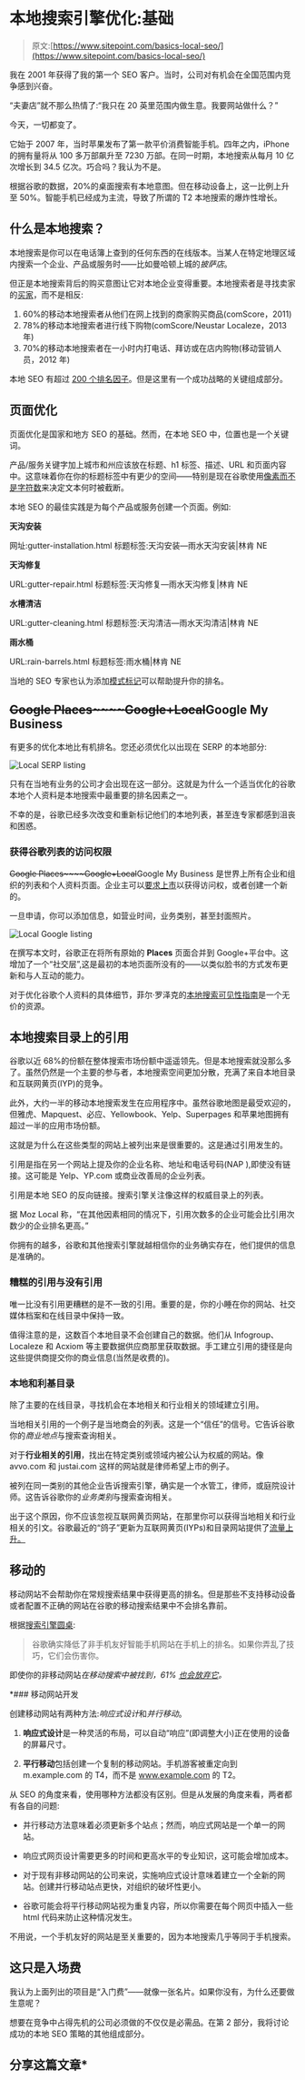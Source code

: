 # 本地搜索引擎优化:基础

> 原文:[https://www.sitepoint.com/basics-local-seo/](https://www.sitepoint.com/basics-local-seo/)

我在 2001 年获得了我的第一个 SEO 客户。当时，公司对有机会在全国范围内竞争感到兴奋。

“夫妻店”就不那么热情了:“我只在 20 英里范围内做生意。我要网站做什么？”

今天，一切都变了。

它始于 2007 年，当时苹果发布了第一款平价消费智能手机。四年之内，iPhone 的拥有量将从 100 多万部飙升至 7230 万部。在同一时期，本地搜索从每月 10 亿次增长到 34.5 亿次。巧合吗？我认为不是。

根据谷歌的数据，20%的桌面搜索有本地意图。但在移动设备上，这一比例上升至 50%。智能手机已经成为主流，导致了所谓的 T2 本地搜索的爆炸性增长。

## 什么是本地搜索？

本地搜索是你可以在电话簿上查到的任何东西的在线版本。当某人在特定地理区域内搜索一个企业、产品或服务时——比如曼哈顿上城的*披萨店*。

但正是本地搜索背后的购买意图让它对本地企业变得重要。本地搜索者是寻找卖家的[买家](http://www.haineslocalsearch.com/connecting-buyers-sellers)，而不是相反:

1.  60%的移动本地搜索者从他们在网上找到的商家购买商品(comScore，2011)
2.  78%的移动本地搜索者进行线下购物(comScore/Neustar Localeze，2013 年)
3.  70%的移动本地搜索者在一小时内打电话、拜访或在店内购物(移动营销人员，2012 年)

本地 SEO 有超过 [200 个排名因子](http://www.searchenginejournal.com/infographic-googles-200-ranking-factors/64316/)。但是这里有一个成功战略的关键组成部分。

## 页面优化

页面优化是国家和地方 SEO 的基础。然而，在本地 SEO 中，位置也是一个关键词。

产品/服务关键字加上城市和州应该放在标题、h1 标签、描述、URL 和页面内容中。这意味着你在你的标题标签中有更少的空间——特别是现在谷歌使用[像素而不是字符数](http://www.benmarshall.me/title-tag-length/)来决定文本何时被截断。

本地 SEO 的最佳实践是为每个产品或服务创建一个页面。例如:

**天沟安装**

网址:gutter-installation.html
标题标签:天沟安装—雨水天沟安装|林肯 NE

**天沟修复**

URL:gutter-repair.html
标题标签:天沟修复—雨水天沟修复|林肯 NE

**水槽清洁**

URL:gutter-cleaning.html
标题标签:天沟清洁—雨水天沟清洁|林肯 NE

**雨水桶**

URL:rain-barrels.html
标题标签:雨水桶|林肯 NE

当地的 SEO 专家也认为添加[模式标记](http://blog.kissmetrics.com/get-started-using-schema/)可以帮助提升你的排名。

## ~~Google Places~~~~Google+Local~~Google My Business

有更多的优化本地比有机排名。您还必须优化以出现在 SERP 的本地部分:

![Local SERP listing](../Images/107bd72d9040de7c83b888eb09dfe417.png)

只有在当地有业务的公司才会出现在这一部分。这就是为什么一个适当优化的谷歌本地个人资料是本地搜索中最重要的排名因素之一。

不幸的是，谷歌已经多次改变和重新标记他们的本地列表，甚至连专家都感到沮丧和困惑。

### 获得谷歌列表的访问权限

~~Google Places~~~~Google+Local~~Google My Business 是世界上所有企业和组织的列表和个人资料页面。企业主可以[要求上市](http://mikemunter.com/guide/claim-optimize-google-places-for-business-page/)以获得访问权，或者创建一个新的。

一旦申请，你可以添加信息，如营业时间，业务类别，甚至封面照片。

![Local Google listing](../Images/16076a6bd2e66c2acb1a455795661970.png)

在撰写本文时，谷歌正在将所有原始的 **Places** 页面合并到 Google+平台中。这增加了一个“社交层”,这是最初的本地页面所没有的——以类似脸书的方式发布更新和与人互动的能力。

对于优化谷歌个人资料的具体细节，菲尔·罗泽克的[本地搜索可见性指南](http://www.localvisibilitysystem.com/free-guide/)是一个无价的资源。

## 本地搜索目录上的引用

谷歌以近 68%的份额在整体搜索市场份额中遥遥领先。但是本地搜索就没那么多了。虽然仍然是一个主要的参与者，本地搜索空间更加分散，充满了来自本地目录和互联网黄页(IYP)的竞争。

此外，大约一半的移动本地搜索发生在应用程序中。虽然谷歌地图是最受欢迎的，但雅虎、Mapquest、必应、Yellowbook、Yelp、Superpages 和苹果地图拥有超过一半的应用市场份额。

这就是为什么在这些类型的网站上被列出来是很重要的。这是通过引用发生的。

引用是指在另一个网站上提及你的企业名称、地址和电话号码(NAP ),即使没有链接。这可能是 Yelp、YP.com 或商业改善局的企业列表。

引用是本地 SEO 的反向链接。搜索引擎关注像这样的权威目录上的列表。

据 Moz Local 称，“在其他因素相同的情况下，引用次数多的企业可能会比引用次数少的企业排名更高。”

你拥有的越多，谷歌和其他搜索引擎就越相信你的业务确实存在，他们提供的信息是准确的。

### 糟糕的引用与没有引用

唯一比没有引用更糟糕的是不一致的引用。重要的是，你的小睡在你的网站、社交媒体档案和在线目录中保持一致。

值得注意的是，这数百个本地目录不会创建自己的数据。他们从 Infogroup、Localeze 和 Acxiom 等主要数据供应商那里获取数据。手工建立引用的捷径是向这些提供商提交你的商业信息(当然是收费的)。

### 本地和利基目录

除了主要的在线目录，寻找机会在本地相关和行业相关的领域建立引用。

当地相关引用的一个例子是当地商会的列表。这是一个“信任”的信号。它告诉谷歌你的*商业地点*与搜索查询相关。

对于**行业相关的引用**，找出在特定类别或领域内被公认为权威的网站。像 avvo.com 和 justai.com 这样的网站就是律师希望上市的例子。

被列在同一类别的其他企业告诉搜索引擎，确实是一个水管工，律师，或庭院设计师。这告诉谷歌你的*业务类别*与搜索查询相关。

出于这个原因，你不应该忽视互联网黄页网站，在那里你可以获得当地相关和行业相关的引文。谷歌最近的“鸽子”更新为互联网黄页(IYPs)和目录网站提供了[流量上升。](http://searchengineland.com/optimizing-business-internet-yellow-pages-directories-202414)

## 移动的

移动网站不会帮助你在常规搜索结果中获得更高的排名。但是那些不支持移动设备或者配置不正确的网站在谷歌的移动搜索结果中不会排名靠前。

根据[搜索引擎圆桌](http://www.seroundtable.com/google-responsive-design-ranking-17536.html):

> 谷歌确实降低了非手机友好智能手机网站在手机上的排名。如果你弄乱了技巧，它们会伤害你。

即使你的非移动网站*在移动搜索中被找到，61% [也会放弃它](http://searchenginewatch.com/article/2208496/72-of-Consumers-Want-Mobile-Friendly-Sites-Google-Research)。*

 *### 移动网站开发

创建移动网站有两种方法:*响应式设计*和*并行移动*。

1.  **响应式设计**是一种灵活的布局，可以自动“响应”(即调整大小)正在使用的设备的屏幕尺寸。

2.  **平行移动**包括创建一个复制的移动网站。手机游客被重定向到 m.example.com 的 T4，而不是 www.example.com 的 T2。

从 SEO 的角度来看，使用哪种方法都没有区别。但是从发展的角度来看，两者都有各自的问题:

*   并行移动方法意味着必须更新多个站点；然而，响应式网站是一个单一的网站。

*   响应式网页设计需要更多的时间和更高水平的专业知识，这可能会增加成本。

*   对于现有非移动网站的公司来说，实施响应式设计意味着建立一个全新的网站。创建并行移动站点更快，对组织的破坏性更小。

*   谷歌可能会将平行移动网站视为重复内容，所以你需要在每个网页中插入一些 html 代码来防止这种情况发生。

不用说，一个手机友好的网站是至关重要的，因为本地搜索几乎等同于手机搜索。

## 这只是入场费

我认为上面列出的项目是“入门费”——就像一张名片。如果你没有，为什么还要做生意呢？

想要在竞争中占得先机的公司必须做的不仅仅是必需品。在第 2 部分，我将讨论成功的本地 SEO 策略的其他组成部分。

## 分享这篇文章*